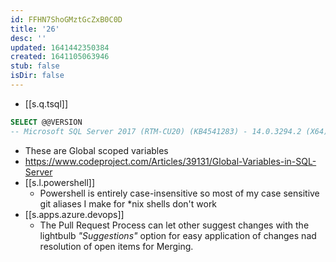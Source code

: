 ```yaml
---
id: FFHN7ShoGMztGcZxB0C0D
title: '26'
desc: ''
updated: 1641442350384
created: 1641105063946
stub: false
isDir: false
---
```


- [[s.q.tsql]] 

```sql
SELECT @@VERSION
-- Microsoft SQL Server 2017 (RTM-CU20) (KB4541283) - 14.0.3294.2 (X64)   Mar 13 2020 14:53:45   Copyright (C) 2017 Microsoft Corporation  Developer Edition (64-bit) on Windows Server 2016 Standard 10.0 <X64> (Build 14393: ) (Hypervisor) 
```

- These are Global scoped variables
- https://www.codeproject.com/Articles/39131/Global-Variables-in-SQL-Server
- [[s.l.powershell]]
  - Powershell is entirely case-insensitive so most of my case sensitive git aliases I make for \*nix shells don't work
- [[s.apps.azure.devops]]
  - The Pull Request Process can let other suggest changes with the lightbulb _"Suggestions"_ option for easy application of changes nad resolution of open items for Merging.

